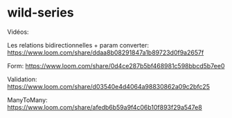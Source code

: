 # wild-series

Vidéos:

Les relations bidirectionnelles + param converter: https://www.loom.com/share/ddaa8b08291847a1b89723d0f9a2657f

Form: https://www.loom.com/share/0d4ce287b5bf468981c598bbcd5b7ee0

Validation: https://www.loom.com/share/d03540e4d4064a98830862a09c2bfc25

ManyToMany: https://www.loom.com/share/afedb6b59a9f4c06b10f893f29a547e8
